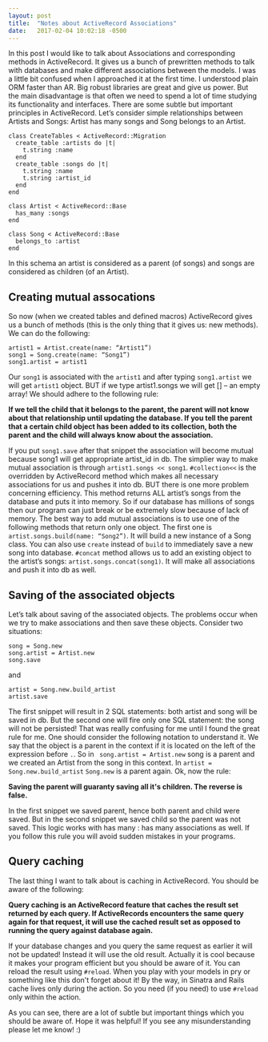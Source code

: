 ```yaml
---
layout: post
title:  "Notes about ActiveRecord Associations"
date:   2017-02-04 10:02:18 -0500
---
```


In this post I would like to talk about Associations and corresponding methods in ActiveRecord. It gives us a bunch of prewritten methods to talk with databases and make different associations between the models. I was a little bit confused when I approached it at the first time. I understood plain ORM faster than AR. Big robust libraries are great and give us power. But the main disadvantage is that often we need to spend a lot of time studying its functionality and interfaces. There are some subtle but important principles in ActiveRecord.
Let’s consider simple relationships between Artists and Songs: Artist has many songs and Song belongs to an Artist.

```
class CreateTables < ActiveRecord::Migration
  create_table :artists do |t|
    t.string :name
  end
  create_table :songs do |t|
    t.string :name
    t.string :artist_id
  end
end
```

```
class Artist < ActiveRecord::Base
  has_many :songs
end

class Song < ActiveRecord::Base
  belongs_to :artist
end
```

In this schema an artist is considered as a parent (of songs) and songs are considered as children (of an Artist).

## Creating mutual assocations

So now (when we created tables and defined macros) ActiveRecord gives us a bunch of methods (this is the only thing that it gives us: new methods). We can do the following:
 ```
artist1 = Artist.create(name: “Artist1”)
song1 = Song.create(name: “Song1”)
song1.artist = artist1 
```
Our `song1` is associated with the `artist1` and after typing `song1.artist` we will get `artist1` object. BUT if we type artist1.songs we will get [] – an empty array! We should adhere to the following rule:

**If we tell the child that it belongs to the parent, the parent will not know about that relationship until updating the database. If you tell the parent that a certain child object has been added to its collection, both the parent and the child will always know about the association.**

If you put `song1.save` after that snippet the association will become mutual because song1 will get appropriate artist_id in db. The simplier way to make mutual association is through `artist1.songs << song1`. `#collection<<` is the overridden by ActiveRecord method which makes all necessary associations for us and pushes it into db. BUT there is one more problem concerning efficiency. This method returns ALL artist’s songs from the database and puts it into memory. So if our database has millions of songs then our program can just break or be extremely slow because of lack of memory.
The best way to add mutual associations is to use one of the following methods that return only one object. The first one is `artist.songs.build(name: “Song2”)`. It will build a new instance of a Song class. You can also use `create` instead of `build` to immediately save a new song into database. `#concat` method allows us to add an existing object to the artist’s songs: `artist.songs.concat(song1)`. It will make all associations and push it into db as well.

## Saving of the associated objects

Let’s talk about saving of the associated objects. The problems occur when we try to make associations and then save these objects. Consider two situations:
```
song = Song.new
song.artist = Artist.new
song.save
```
and
```
artist = Song.new.build_artist
artist.save
```
The first snippet will result in 2 SQL statements: both artist and song will be saved in db. But the second one will fire only one SQL statement: the song will not be persisted!  That was really confusing for me until I found the great rule for me. One should consider the following notation to understand it. We say that the object is a parent in the context if it is located on the left of the expression before `.`. So in ` song.artist = Artist.new` song is a parent and we created an Artist from the song in this context. In `artist = Song.new.build_artist` `Song.new` is a parent again. Ok, now the rule:

**Saving the parent will guaranty saving all it's children. The reverse is false.**

In the first snippet we saved parent, hence both parent and child were saved. But in the second snippet we saved child so the parent was not saved. This logic works with has many : has many associations as well.
If you follow this rule you will avoid sudden mistakes in your programs.

## Query caching

The last thing I want to talk about is caching in ActiveRecord. You should be aware of the following:

**Query caching is an ActiveRecord feature that caches the result set returned by each query. If ActiveRecords encounters the same query again for that request, it will use the cached result set as opposed to running the query against database again.**

If your database changes and you query the same request as earlier it will not be updated! Instead it will use the old result. Actually it is cool because it makes your program efficient but you should be aware of it. You can reload the result using `#reload`. When you play with your models in pry or something like this don't forget about it! By the way, in Sinatra and Rails cache lives only during the action. So you need (if you need) to use `#reload` only within the action.

As you can see, there are a lot of subtle but important things which you should be aware of. Hope it was helpful! If you see any misunderstanding please let me know! :)



